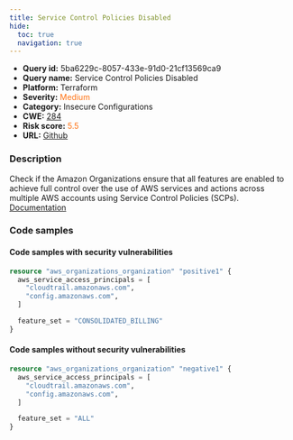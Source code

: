 ```yaml
---
title: Service Control Policies Disabled
hide:
  toc: true
  navigation: true
---
```


<style>
  .highlight .hll {
    background-color: #ff171742;
  }
  .md-content {
    max-width: 1100px;
    margin: 0 auto;
  }
</style>

-   **Query id:** 5ba6229c-8057-433e-91d0-21cf13569ca9
-   **Query name:** Service Control Policies Disabled
-   **Platform:** Terraform
-   **Severity:** <span style="color:#ff7213">Medium</span>
-   **Category:** Insecure Configurations
-   **CWE:** <a href="https://cwe.mitre.org/data/definitions/284.html" onclick="newWindowOpenerSafe(event, 'https://cwe.mitre.org/data/definitions/284.html')">284</a>
-   **Risk score:** <span style="color:#ff7213">5.5</span>
-   **URL:** [Github](https://github.com/Checkmarx/kics/tree/master/assets/queries/terraform/aws/service_control_policies_disabled)

### Description
Check if the Amazon Organizations ensure that all features are enabled to achieve full control over the use of AWS services and actions across multiple AWS accounts using Service Control Policies (SCPs).<br>
[Documentation](https://registry.terraform.io/providers/hashicorp/aws/latest/docs/resources/organizations_policy)

### Code samples
#### Code samples with security vulnerabilities
```tf title="Positive test num. 1 - tf file" hl_lines="7"
resource "aws_organizations_organization" "positive1" {
  aws_service_access_principals = [
    "cloudtrail.amazonaws.com",
    "config.amazonaws.com",
  ]

  feature_set = "CONSOLIDATED_BILLING"
}

```


#### Code samples without security vulnerabilities
```tf title="Negative test num. 1 - tf file"
resource "aws_organizations_organization" "negative1" {
  aws_service_access_principals = [
    "cloudtrail.amazonaws.com",
    "config.amazonaws.com",
  ]

  feature_set = "ALL"
}

```

